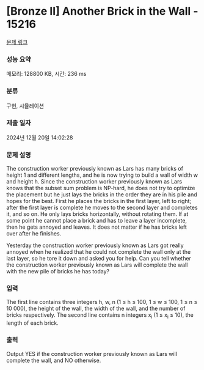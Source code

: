 # [Bronze II] Another Brick in the Wall - 15216 

[문제 링크](https://www.acmicpc.net/problem/15216) 

### 성능 요약

메모리: 128800 KB, 시간: 236 ms

### 분류

구현, 시뮬레이션

### 제출 일자

2024년 12월 20일 14:02:28

### 문제 설명

<p>The construction worker previously known as Lars has many bricks of height 1 and different lengths, and he is now trying to build a wall of width w and height h. Since the construction worker previously known as Lars knows that the subset sum problem is NP-hard, he does not try to optimize the placement but he just lays the bricks in the order they are in his pile and hopes for the best. First he places the bricks in the first layer, left to right; after the first layer is complete he moves to the second layer and completes it, and so on. He only lays bricks horizontally, without rotating them. If at some point he cannot place a brick and has to leave a layer incomplete, then he gets annoyed and leaves. It does not matter if he has bricks left over after he finishes.</p>

<p>Yesterday the construction worker previously known as Lars got really annoyed when he realized that he could not complete the wall only at the last layer, so he tore it down and asked you for help. Can you tell whether the construction worker previously known as Lars will complete the wall with the new pile of bricks he has today?</p>

### 입력 

 <p>The first line contains three integers h, w, n (1 ≤ h ≤ 100, 1 ≤ w ≤ 100, 1 ≤ n ≤ 10 000), the height of the wall, the width of the wall, and the number of bricks respectively. The second line contains n integers x<sub>i</sub> (1 ≤ x<sub>i</sub> ≤ 10), the length of each brick.</p>

### 출력 

 <p>Output YES if the construction worker previously known as Lars will complete the wall, and NO otherwise.</p>

